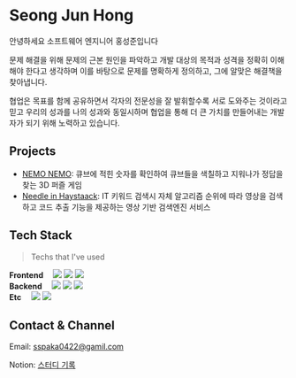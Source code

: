 # Seong Jun Hong

안녕하세요 소프트웨어 엔지니어 홍성준입니다 

문제 해결을 위해 문제의 근본 원인을 파악하고 개발 대상의 목적과 성격을 정확히 이해해야 한다고 생각하며
이를 바탕으로 문제를 명확하게 정의하고, 그에 알맞은 해결책을 찾아냅니다.

협업은 목표를 함께 공유하면서 각자의 전문성을 잘 발휘할수록 서로 도와주는 것이라고 믿고
우리의 성과를 나의 성과와 동일시하며 협업을 통해 더 큰 가치를 만들어내는 개발자가 되기 위해 노력하고 있습니다.


## Projects
- [NEMO NEMO](https://github.com/suhjuho/nemonemo): 큐브에 적힌 숫자를 확인하여 큐브들을 색칠하고 지워나가 정답을 찾는 3D 퍼즐 게임
- [Needle in Haystaack](https://github.com/Team-Office360/NeedleInHaystack-client): IT 키워드 검색시 자체 알고리즘 순위에 따라 영상을 검색하고 코드 추출 기능을 제공하는 영상 기반 검색엔진 서비스 

## Tech Stack

> Techs that I've used

<p>
  <b>Frontend　</b>
  <img src="https://img.shields.io/badge/JAVASCRIPT-F7DF1E?style=flat-round&logo=JavaScript&logoColor=white">
  <img src="https://img.shields.io/badge/React.js-928dfa?style=flat-round&logo=React&logoColor=white">
  <img src="https://img.shields.io/badge/Zustand-300D4F?style=flat-square&logo=Zustand&logoColor=white">  
  <br />
  <b>Backend　</b>
  <img src="https://img.shields.io/badge/NodeJS-339933?style=flat-square&logo=Node.js&logoColor=white">  
  <img src="https://img.shields.io/badge/Expressjs-003545?style=flat-square&logo=express&logoColor=white">
  <img src="https://img.shields.io/badge/MongoDB-47A248?style=flat-square&logo=MongoDB&logoColor=white">
  <br />
  <b>Etc　</b>
  <img src="https://img.shields.io/badge/GitHub-181717?style=flat-square&logo=GitHub&logoColor=white">
  <img src="https://img.shields.io/badge/Git-FC6D26?style=flat-square&logo=Git&logoColor=white">
</p>

## Contact & Channel
Email: sspaka0422@gamil.com

Notion: [스터디 기록](https://immediate-sort-4c5.notion.site/Seongjun-Hong-ec7b08ee73be4f368be0da797a52e944)
